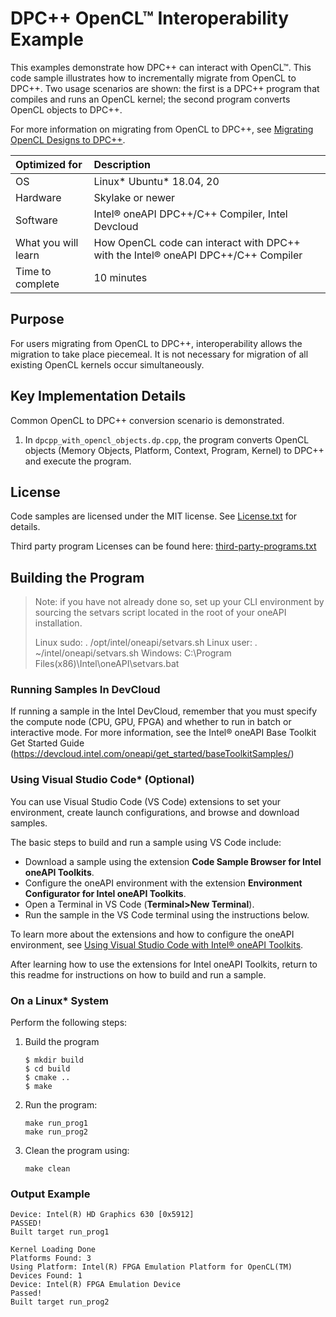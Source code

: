 # DPC++ OpenCL&trade; Interoperability Example

This examples demonstrate how DPC++ can interact with OpenCL&trade;. This code
sample illustrates how to incrementally migrate from OpenCL to DPC++. Two
usage scenarios are shown: the first is a DPC++ program that compiles and runs
an OpenCL kernel; the second program converts OpenCL objects to DPC++.

For more information on migrating from OpenCL to DPC++, see
[Migrating OpenCL Designs to DPC++](https://software.intel.com/content/www/us/en/develop/articles/migrating-opencl-designs-to-dpcpp.html).

| Optimized for        | Description
|:---                  |:---
| OS                   | Linux* Ubuntu* 18.04, 20
| Hardware             | Skylake or newer
| Software             | Intel&reg; oneAPI DPC++/C++ Compiler, Intel Devcloud
| What you will learn  | How OpenCL code can interact with DPC++ with the Intel&reg; oneAPI DPC++/C++ Compiler
| Time to complete     | 10 minutes

## Purpose

For users migrating from OpenCL to DPC++, interoperability allows the
migration to take place piecemeal. It is not necessary for migration of all
existing OpenCL kernels occur simultaneously.

## Key Implementation Details

Common OpenCL to DPC++ conversion scenario is demonstrated.

1. In `dpcpp_with_opencl_objects.dp.cpp`, the program converts OpenCL objects
   (Memory Objects, Platform, Context, Program, Kernel) to DPC++ and execute the
   program.

## License

Code samples are licensed under the MIT license. See
[License.txt](https://github.com/oneapi-src/oneAPI-samples/blob/master/License.txt)
for details.

Third party program Licenses can be found here:
[third-party-programs.txt](https://github.com/oneapi-src/oneAPI-samples/blob/master/third-party-programs.txt)

## Building the Program

> Note: if you have not already done so, set up your CLI
> environment by sourcing  the setvars script located in
> the root of your oneAPI installation.
>
> Linux sudo: . /opt/intel/oneapi/setvars.sh
> Linux user: . ~/intel/oneapi/setvars.sh
> Windows: C:\Program Files(x86)\Intel\oneAPI\setvars.bat

### Running Samples In DevCloud

If running a sample in the Intel DevCloud, remember that you must specify the
compute node (CPU, GPU, FPGA) and whether to run in batch or interactive mode.
For more information, see the Intel® oneAPI Base Toolkit Get Started Guide
(https://devcloud.intel.com/oneapi/get_started/baseToolkitSamples/)


### Using Visual Studio Code*  (Optional)

You can use Visual Studio Code (VS Code) extensions to set your environment, create launch configurations,
and browse and download samples.

The basic steps to build and run a sample using VS Code include:
 - Download a sample using the extension **Code Sample Browser for Intel oneAPI Toolkits**.
 - Configure the oneAPI environment with the extension **Environment Configurator for Intel oneAPI Toolkits**.
 - Open a Terminal in VS Code (**Terminal>New Terminal**).
 - Run the sample in the VS Code terminal using the instructions below.

To learn more about the extensions and how to configure the oneAPI environment, see
[Using Visual Studio Code with Intel® oneAPI Toolkits](https://software.intel.com/content/www/us/en/develop/documentation/using-vs-code-with-intel-oneapi/top.html).

After learning how to use the extensions for Intel oneAPI Toolkits, return to this readme for instructions on how to build and run a sample.

### On a Linux* System

Perform the following steps:

1. Build the program
	```
    $ mkdir build
    $ cd build
    $ cmake ..
	$ make
	```

2. Run the program:
    ```
    make run_prog1
    make run_prog2
    ```

3. Clean the program using:
    ```
    make clean
    ```

### Output Example
```
Device: Intel(R) HD Graphics 630 [0x5912]
PASSED!
Built target run_prog1

Kernel Loading Done
Platforms Found: 3
Using Platform: Intel(R) FPGA Emulation Platform for OpenCL(TM)
Devices Found: 1
Device: Intel(R) FPGA Emulation Device
Passed!
Built target run_prog2
```
